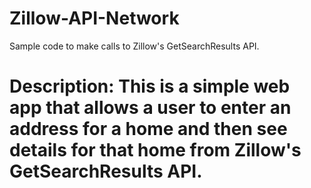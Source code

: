 # Zillow-API-Network
Sample code to make calls to Zillow's GetSearchResults API.

# Description: This is a simple web app that allows a user to enter an address for a home and then see details for that home from Zillow's GetSearchResults API. 
